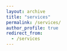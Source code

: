 ```yaml
---
layout: archive
title: "services"
permalink: /services/
author_profile: true
redirect_from:
  - /services
---
```


